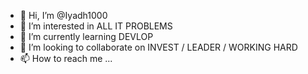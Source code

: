 - 👋 Hi, I’m @Iyadh1000
- 👀 I’m interested in ALL IT PROBLEMS
- 🌱 I’m currently learning DEVLOP 
- 💞️ I’m looking to collaborate on INVEST / LEADER / WORKING HARD
- 📫 How to reach me ...

<!---
Iyadh1000/Iyadh1000 is a ✨ special ✨ repository because its `README.md` (this file) appears on your GitHub profile.
You can click the Preview link to take a look at your changes.
--->
